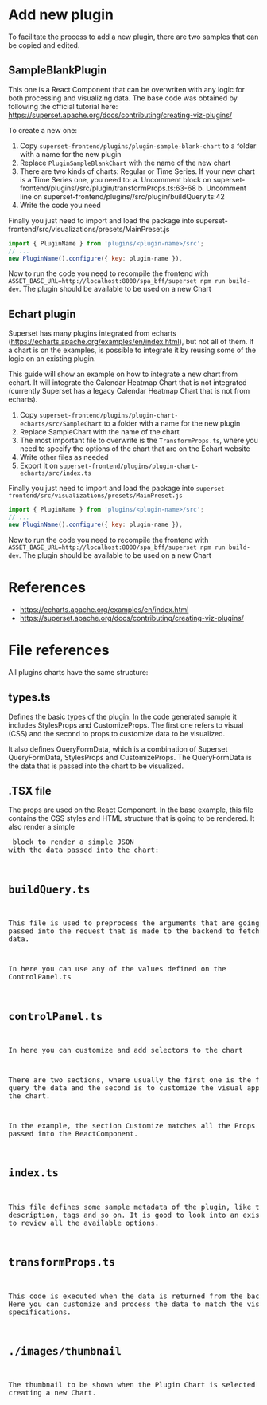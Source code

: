 # Add new plugin

To facilitate the process to add a new plugin, there are two samples that can be copied and edited.

## SampleBlankPlugin

This one is a React Component that can be overwriten with any logic for both processing and visualizing data. The base code was obtained by following the official tutorial here: https://superset.apache.org/docs/contributing/creating-viz-plugins/

To create a new one:

1. Copy `superset-frontend/plugins/plugin-sample-blank-chart` to a folder with a name for the new plugin
2. Replace `PluginSampleBlankChart` with the name of the new chart
3. There are two kinds of charts: Regular or Time Series. If your new chart is a Time Series one, you need to:
  a. Uncomment block on superset-frontend/plugins/<name>/src/plugin/transformProps.ts:63-68
  b. Uncomment line on superset-frontend/plugins/<name>/src/plugin/buildQuery.ts:42
4. Write the code you need

Finally you just need to import and load the package into superset-frontend/src/visualizations/presets/MainPreset.js

```js
import { PluginName } from 'plugins/<plugin-name>/src';
// ...
new PluginName().configure({ key: plugin-name }),
```


Now to run the code you need to recompile the frontend with `ASSET_BASE_URL=http://localhost:8000/spa_bff/superset npm run build-dev`. The plugin should be available to be used on a new Chart

## Echart plugin

Superset has many plugins integrated from echarts (https://echarts.apache.org/examples/en/index.html), but not all of them. If a chart is on the examples, is possible to integrate it by reusing some of the logic on an existing plugin.

This guide will show an example on how to integrate a new chart from echart. It will integrate the Calendar Heatmap Chart that is not integrated (currently Superset has a legacy Calendar Heatmap Chart that is not from echarts).

1. Copy `superset-frontend/plugins/plugin-chart-echarts/src/SampleChart`  to a folder with a name for the new plugin
2. Replace SampleChart with the name of the chart
3. The most important file to overwrite is the `TransformProps.ts`, where you need to specify the options of the chart that are on the Echart website
4. Write other files as needed
5. Export it on `superset-frontend/plugins/plugin-chart-echarts/src/index.ts`

Finally you just need to import and load the package into `superset-frontend/src/visualizations/presets/MainPreset.js`

```js
import { PluginName } from 'plugins/<plugin-name>/src';
// ...
new PluginName().configure({ key: plugin-name }),
```

Now to run the code you need to recompile the frontend with `ASSET_BASE_URL=http://localhost:8000/spa_bff/superset npm run build-dev`. The plugin should be available to be used on a new Chart

# References

- https://echarts.apache.org/examples/en/index.html
- https://superset.apache.org/docs/contributing/creating-viz-plugins/

# File references

All plugins charts have the same structure:

## types.ts

Defines the basic types of the plugin. In the code generated sample it includes StylesProps and CustomizeProps. The first one refers to visual (CSS) and the second to props to customize data to be visualized.

It also defines QueryFormData, which is a combination of Superset QueryFormData, StylesProps and CustomizeProps. The QueryFormData is the data that is passed into the chart to be visualized.

## .TSX file

The props are used on the React Component. In the base example, this file contains the CSS styles and HTML structure that is going to be rendered. It also render a simple <pre> block to render a simple JSON with the data passed into the chart:

## buildQuery.ts

This file is used to preprocess the arguments that are going to be passed into the request that is made to the backend to fetch the data.

In here you can use any of the values defined on the ControlPanel.ts

## controlPanel.ts

In here you can customize and add selectors to the chart

There are two sections, where usually the first one is the filters to query the data and the second is to customize the visual appearance of the chart.

In the example, the section Customize matches all the Props that are passed into the ReactComponent.

## index.ts

This file defines some sample metadata of the plugin, like the tile, description, tags and so on. It is good to look into an existing plugin to review all the available options.

## transformProps.ts

This code is executed when the data is returned from the backend. Here you can customize and process the data to match the visualization specifications.

## ./images/thumbnail

The thumbnail to be shown when the Plugin Chart is selected when creating a new Chart.

